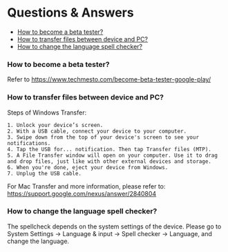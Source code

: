 # Questions & Answers

- [How to become a beta tester?](#tester)
- [How to transfer files between device and PC?](#transfer)
- [How to change the language spell checker?](#spell_checker)

### <a name="tester"></a>How to become a beta tester?

Refer to https://www.techmesto.com/become-beta-tester-google-play/

###  <a name="transfer"></a>How to transfer files between device and PC?

Steps of Windows Transfer:

```
1. Unlock your device’s screen.
2. With a USB cable, connect your device to your computer.
3. Swipe down from the top of your device's screen to see your notifications.
4. Tap the USB for... notification. Then tap Transfer files (MTP).
5. A File Transfer window will open on your computer. Use it to drag and drop files, just like with other external devices and storage.
6. When you're done, eject your device from Windows.
7. Unplug the USB cable.
```

For Mac Transfer and more information, please refer to: https://support.google.com/nexus/answer/2840804

### <a name="spell_checker"></a>How to change the language spell checker?

The spellcheck depends on the system settings of the device. Please go to System Settings -> Language & input -> Spell checker -> Language, and change the language.
